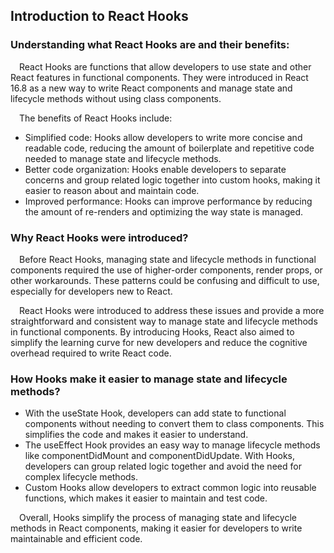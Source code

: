 ## Introduction to React Hooks

### Understanding what React Hooks are and their benefits:
&emsp;React Hooks are functions that allow developers to use state and other React features in functional components. 
They were introduced in React 16.8 as a new way to write React components and manage state and lifecycle methods without using class components.

&emsp;The benefits of React Hooks include:
+ Simplified code: Hooks allow developers to write more concise and readable code, reducing the amount of boilerplate 
and repetitive code needed to manage state and lifecycle methods.
+ Better code organization: Hooks enable developers to separate concerns and group related logic together into custom hooks, 
making it easier to reason about and maintain code.
+ Improved performance: Hooks can improve performance by reducing the amount of re-renders and optimizing the way state is managed.

### Why React Hooks were introduced?
&emsp;Before React Hooks, managing state and lifecycle methods in functional components required the use of higher-order components, render props, or other workarounds. 
These patterns could be confusing and difficult to use, especially for developers new to React.

&emsp;React Hooks were introduced to address these issues and provide a more straightforward and consistent way to manage state and lifecycle methods in functional components. 
By introducing Hooks, React also aimed to simplify the learning curve for new developers and reduce the cognitive overhead required to write React code.

### How Hooks make it easier to manage state and lifecycle methods?

+ With the useState Hook, developers can add state to functional components without needing to convert them to class components. 
This simplifies the code and makes it easier to understand.
+ The useEffect Hook provides an easy way to manage lifecycle methods like componentDidMount and componentDidUpdate. 
With Hooks, developers can group related logic together and avoid the need for complex lifecycle methods.
+ Custom Hooks allow developers to extract common logic into reusable functions, which makes it easier to maintain and test code.

&emsp;Overall, Hooks simplify the process of managing state and lifecycle methods in React components, making it easier for developers to write maintainable and efficient code.


